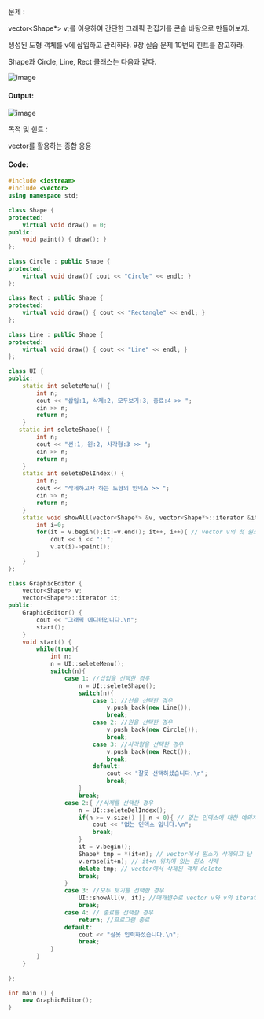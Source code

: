 문제 :

vector<Shape*> v;를 이용하여 간단한 그래픽 편집기를 콘솔 바탕으로 만들어보자.

생성된 도형 객체를 v에 삽입하고 관리하라. 9장 실습 문제 10번의 힌트를 참고하라.

Shape과 Circle, Line, Rect 클래스는 다음과 같다.

![image](https://img1.daumcdn.net/thumb/R1280x0/?scode=mtistory2&fname=https%3A%2F%2Fk.kakaocdn.net%2Fdn%2FbZooHo%2FbtqCBxBaw67%2F5bykHY8LLufzpfCT271kkk%2Fimg.png)

#### Output:
![image](https://img1.daumcdn.net/thumb/R1280x0/?scode=mtistory2&fname=https%3A%2F%2Fk.kakaocdn.net%2Fdn%2FbpmuC5%2FbtqCB8OL0iH%2FOpBlYyF9PFyVk2PHlp5kUK%2Fimg.png)

목적 및 힌트 :

vector를 활용하는 종합 응용

#### Code:
```cpp
#include <iostream>
#include <vector>
using namespace std;
 
class Shape {
protected:
    virtual void draw() = 0;
public:
    void paint() { draw(); }
};
 
class Circle : public Shape {
protected:
    virtual void draw(){ cout << "Circle" << endl; }
};
 
class Rect : public Shape {
protected:
    virtual void draw() { cout << "Rectangle" << endl; }
};
 
class Line : public Shape {
protected:
    virtual void draw() { cout << "Line" << endl; }
};
 
class UI {
public:
    static int seleteMenu() {
        int n;
        cout << "삽입:1, 삭제:2, 모두보기:3, 종료:4 >> ";
        cin >> n;
        return n;
    }
   static int seleteShape() {
        int n;
        cout << "선:1, 원:2, 사각형:3 >> ";
        cin >> n;
        return n;
    } 
    static int seleteDelIndex() {
        int n;
        cout << "삭제하고자 하는 도형의 인덱스 >> ";
        cin >> n;
        return n;
    }
    static void showAll(vector<Shape*> &v, vector<Shape*>::iterator &it) {
        int i=0;
        for(it = v.begin();it!=v.end(); it++, i++){ // vector v의 첫 원소부터 끝 원소까지 탐색 및 출력
            cout << i << ": ";
            v.at(i)->paint();
        }
    }
};
 
class GraphicEditor {
    vector<Shape*> v;
    vector<Shape*>::iterator it;
public:
    GraphicEditor() { 
        cout << "그래픽 에디터입니다.\n";
        start();
    }
    void start() {
        while(true){
            int n;
            n = UI::seleteMenu();
            switch(n){
                case 1: //삽입을 선택한 경우
                    n = UI::seleteShape();
                    switch(n){
                        case 1: //선을 선택한 경우
                            v.push_back(new Line());
                            break;
                        case 2: //원을 선택한 경우
                            v.push_back(new Circle());
                            break;
                        case 3: //사각형을 선택한 경우
                            v.push_back(new Rect());
                            break;
                        default:
                            cout << "잘못 선택하셨습니다.\n";
                            break;
                    }
                    break;
                case 2:{ //삭제를 선택한 경우
                    n = UI::seleteDelIndex();
                    if(n >= v.size() || n < 0){ // 없는 인덱스에 대한 예외처리  
                        cout << "없는 인덱스 입니다.\n";
                        break;
                    }
                    it = v.begin();
                    Shape* tmp = *(it+n); // vector에서 원소가 삭제되고 난 후 객체 delete를 위해 저장
                    v.erase(it+n); // it+n 위치에 있는 원소 삭제
                    delete tmp; // vector에서 삭제된 객체 delete
                    break;
                }
                case 3: //모두 보기를 선택한 경우
                    UI::showAll(v, it); //매개변수로 vector v와 v의 iterator를 넘김
                    break;
                case 4: // 종료를 선택한 경우 
                    return; //프로그램 종료
                default:
                    cout << "잘못 입력하셨습니다.\n";
                    break; 
            }
        }
    }
        
};
 
int main () {
    new GraphicEditor();
}
```
